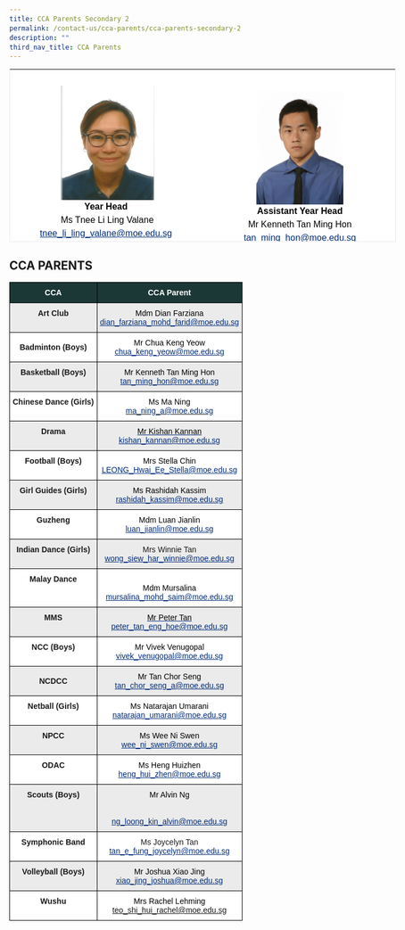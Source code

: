 ```yaml
---
title: CCA Parents Secondary 2
permalink: /contact-us/cca-parents/cca-parents-secondary-2
description: ""
third_nav_title: CCA Parents
---
```

<table style="margin: auto; outline: 0px; padding: 0px; clear: both; border: 1px solid rgb(234, 234, 234); border-collapse: collapse; color: rgb(0, 0, 0); font-family: Avenir, sans-serif; font-size: 16px; font-style: normal; font-variant-ligatures: normal; font-variant-caps: normal; font-weight: 400; letter-spacing: normal; orphans: 2; text-align: left; text-transform: none; white-space: normal; widows: 2; word-spacing: 0px; -webkit-text-stroke-width: 0px; text-decoration-thickness: initial; text-decoration-style: initial; text-decoration-color: initial; width: 693px; height: 311px;" class="iveo_table ive_eobj_center ives_tab_1" height="799" width="572"><tbody style="margin: 0px; outline: 0px; padding: 0px;"><tr style="margin: 0px; outline: 0px; padding: 0px;"><td style="margin: 0px; outline: 0px; padding: 5px; text-align: center; background: rgb(255, 255, 255); color: rgb(0, 0, 0); width: 348px;"><div style="margin: 0px; outline: 0px; padding: 0px; line-height: 24px !important; color: rgb(0, 0, 0); font-family: Avenir, sans-serif; font-size: 16px; text-align: center;"><br class="Apple-interchange-newline"><img style="margin: auto; outline: 0px; padding: 0px; border: none; clear: both; display: block; width: 168px; height: 205px;" class="ive_eobj_center" alt="Valane Passport Photo 2.jpeg" src="/images/Valane%20Passport%20Photo.jpeg"></div><div style="margin: 0px; outline: 0px; padding: 0px; line-height: 24px !important; color: rgb(0, 0, 0); font-family: Avenir, sans-serif; font-size: 16px; text-align: center;"></div><div style="margin: 0px; outline: 0px; padding: 0px; line-height: 24px !important; color: rgb(0, 0, 0); font-family: Avenir, sans-serif; font-size: 16px; text-align: center;"><b style="margin: 0px; outline: 0px; padding: 0px;">Year Head&nbsp;</b><br style="margin: 0px; outline: 0px; padding: 0px;"></div><div style="margin: 0px; outline: 0px; padding: 0px; line-height: 24px !important; color: rgb(0, 0, 0); font-family: Avenir, sans-serif; font-size: 16px; text-align: left;"><div style="margin: 0px; outline: 0px; padding: 0px; line-height: 24px !important; color: rgb(0, 0, 0); font-family: Avenir, sans-serif; font-size: 16px; text-align: center;">Ms Tnee Li Ling Valane</div><span style="margin: 0px; outline: 0px; padding: 0px; color: rgb(56, 118, 29);"><div style="margin: 0px; outline: 0px; padding: 0px; line-height: 24px !important; color: rgb(0, 0, 0); font-family: Avenir, sans-serif; font-size: 16px; text-align: center;"><a style="margin: 0px; outline: 0px; padding: 0px; color: rgb(0, 43, 121); text-decoration: underline;" target="" href="mailto:tnee_li_ling_valane@moe.edu.sg">tnee_li_ling_valane@moe.edu.sg</a><span style="margin: 0px; outline: 0px; padding: 0px; color: rgb(56, 118, 29);">&nbsp;</span></div></span></div><div style="margin: 0px; outline: 0px; padding: 0px; line-height: 24px !important; color: rgb(0, 0, 0); font-family: Avenir, sans-serif; font-size: 16px; text-align: left;"><b style="margin: 0px; outline: 0px; padding: 0px;"><br style="margin: 0px; outline: 0px; padding: 0px;"></b></div></td><td style="margin: 0px; outline: 0px; padding: 5px; text-align: center; background: rgb(255, 255, 255); color: rgb(0, 0, 0); width: 344px;"><br style="margin: 0px; outline: 0px; padding: 0px;"><img style="margin: auto; outline: 0px; padding: 0px; border: none; clear: both; display: block; width: 156px; height: 203px;" class="ive_eobj_center" alt="mr tan ming hon kenneth.JPG" width="100%" src="/images/kenneth.jpeg"><div style="margin: 0px; outline: 0px; padding: 0px; line-height: 24px !important; color: rgb(0, 0, 0); font-family: Avenir, sans-serif; font-size: 16px; text-align: left;"><b style="margin: 0px; outline: 0px; padding: 0px;"><div style="margin: 0px; outline: 0px; padding: 0px; line-height: 24px !important; color: rgb(0, 0, 0); font-family: Avenir, sans-serif; font-size: 16px; text-align: center;"><b style="margin: 0px; outline: 0px; padding: 0px;">Assistant Year Head</b></div></b></div><div style="margin: 0px; outline: 0px; padding: 0px; line-height: 24px !important; color: rgb(0, 0, 0); font-family: Avenir, sans-serif; font-size: 16px; text-align: left;"></div><div style="margin: 0px; outline: 0px; padding: 0px; line-height: 24px !important; color: rgb(0, 0, 0); font-family: Avenir, sans-serif; font-size: 16px; text-align: center;"><div style="margin: 0px; outline: 0px; padding: 0px; line-height: 24px !important; color: rgb(0, 0, 0); font-family: Avenir, sans-serif; font-size: 16px; text-align: center;">Mr Kenneth Tan Ming Hon</div><div style="margin: 0px; outline: 0px; padding: 0px; line-height: 24px !important; color: rgb(0, 0, 0); font-family: Avenir, sans-serif; font-size: 16px; text-align: center;"><a style="margin: 0px; outline: 0px; padding: 0px; color: rgb(0, 43, 121); text-decoration: underline;" target="" href="mailto:tan_ming_hon@moe.edu.sg"></a><a style="margin: 0px; outline: 0px; padding: 0px; color: rgb(0, 43, 121); text-decoration: underline;" target="" href="mailto:tan_ming_hon@moe.edu.sg">tan_ming_hon@moe.edu.sg</a></div></div></td></tr></tbody></table>

CCA PARENTS
-----------

<style type="text/css">
.tg  {border-collapse:collapse;border-spacing:0;}
.tg td{border-color:black;border-style:solid;border-width:1px;font-family:Arial, sans-serif;font-size:14px;
  overflow:hidden;padding:10px 5px;word-break:normal;}
.tg th{border-color:black;border-style:solid;border-width:1px;font-family:Arial, sans-serif;font-size:14px;
  font-weight:normal;overflow:hidden;padding:10px 5px;word-break:normal;}
.tg .tg-b1n3{background-color:#EBEBEB;text-align:center;vertical-align:top}
.tg .tg-ahip{background-color:#EBEBEB;text-align:center;vertical-align:middle}
.tg .tg-85w7{background-color:#1C3836;color:#FFF;font-weight:bold;text-align:center;vertical-align:middle}
.tg .tg-gbeq{background-color:#EBEBEB;font-weight:bold;text-align:center;vertical-align:top}
.tg .tg-2g1l{background-color:#FFF;font-weight:bold;text-align:center;vertical-align:middle}
.tg .tg-7yig{background-color:#FFF;text-align:center;vertical-align:top}
.tg .tg-9hzb{background-color:#FFF;font-weight:bold;text-align:center;vertical-align:top}
.tg .tg-obbh{background-color:#EBEBEB;color:#002B79;text-align:center;text-decoration:underline;vertical-align:top}
.tg .tg-f4yw{background-color:#FFF;text-align:center;vertical-align:middle}
.tg .tg-87dq{background-color:#EBEBEB;font-weight:bold;text-align:center;vertical-align:middle}
</style>
<table class="tg">
<thead>
  <tr>
    <th class="tg-85w7"><span style="color:#FFF;background-color:#1C3836">CCA</span></th>
    <th class="tg-85w7"><span style="color:#FFF;background-color:#1C3836">CCA Parent</span></th>
  </tr>
</thead>
<tbody>
  <tr>
    <td class="tg-gbeq">Art Club</td>
    <td class="tg-b1n3"><span style="color:#000;background-color:#EBEBEB">Mdm Dian Farziana</span><br><a href="mailto:dian_farziana_mohd_farid@moe.edu.sg"><span style="text-decoration:underline;color:#002B79">dian_farziana_mohd_farid@moe.edu.sg</span></a><br></td>
  </tr>
  <tr>
    <td class="tg-2g1l"><span style="color:#000;background-color:#FFF"> </span>Badminton (Boys)</td>
    <td class="tg-7yig"><span style="color:#000;background-color:#FFF">Mr Chua Keng Yeow</span><br><a href="mailto:chua_keng_yeow@moe.edu.sg"><span style="text-decoration:underline;color:#002B79">chua_keng_yeow@moe.edu.sg</span></a><br></td>
  </tr>
  <tr>
    <td class="tg-gbeq">Basketball (Boys)</td>
    <td class="tg-b1n3"><span style="color:#000;background-color:#EBEBEB">Mr Kenneth Tan Ming Hon</span><br><a href="mailto:tan_ming_hon@moe.edu.sg" target="_blank" rel="noopener noreferrer"><span style="text-decoration:underline;color:#002B79">tan_ming_hon@moe.edu.sg</span></a><br></td>
  </tr>
  <tr>
    <td class="tg-9hzb">Chinese Dance (Girls)</td>
    <td class="tg-7yig"><span style="color:#000">Ms Ma Ning</span><br><a href="mailto:ma_ning_a@moe.edu.sg" target="_blank" rel="noopener noreferrer"><span style="color:#002B79">ma_ning_a@moe.edu.sg</span></a><br></td>
  </tr>
  <tr>
    <td class="tg-gbeq">Drama</td>
    <td class="tg-obbh"><span style="color:#000;background-color:#EBEBEB"> Mr Kishan Kannan</span><br><a href="mailto:kishan_kannan@moe.edu.sg" target="_blank" rel="noopener noreferrer"><span style="text-decoration:underline;color:#002B79">kishan_kannan@moe.edu.sg</span></a><br></td>
  </tr>
  <tr>
    <td class="tg-9hzb">Football (Boys)</td>
    <td class="tg-7yig"><span style="color:#000;background-color:#FFF">Mrs Stella Chin</span><br><a href="mailto:LEONG_Hwai_Ee_Stella@moe.edu.sg"><span style="text-decoration:underline;color:#002B79">LEONG_Hwai_Ee_Stella@moe.edu.sg</span></a><br></td>
  </tr>
  <tr>
    <td class="tg-gbeq">Girl Guides (Girls)</td>
    <td class="tg-ahip"><span style="color:#000;background-color:#EBEBEB"> Ms Rashidah Kassim</span><br><a href="mailto:rashidah_kassim@moe.edu.sg" target="_blank" rel="noopener noreferrer"><span style="text-decoration:underline;color:#002B79">rashidah_kassim@moe.edu.sg</span></a><br></td>
  </tr>
  <tr>
    <td class="tg-9hzb">Guzheng</td>
    <td class="tg-7yig"><span style="color:#000;background-color:#FFF">Mdm Luan Jianlin</span><br><a href="mailto:luan_jianlin@moe.edu.sg"><span style="text-decoration:underline;color:#002B79">luan_jianlin@moe.edu.sg</span></a><br></td>
  </tr>
  <tr>
    <td class="tg-gbeq">Indian Dance (Girls)</td>
    <td class="tg-b1n3">Mrs Winnie Tan<br><a href="mailto:wong_siew_har_winnie@moe.edu.sg"><span style="text-decoration:underline;color:#002B79">wong_siew_har_winnie@moe.edu.sg</span></a><br></td>
  </tr>
  <tr>
    <td class="tg-9hzb">Malay Dance</td>
    <td class="tg-7yig"><br><span style="color:#000">Mdm Mursalina</span><br><a href="mailto:mursalina_mohd_saim@moe.edu.sg" target="_blank" rel="noopener noreferrer"><span style="text-decoration:underline;color:#002B79">mursalina_mohd_saim@moe.edu.sg</span></a></td>
  </tr>
  <tr>
    <td class="tg-gbeq">MMS</td>
    <td class="tg-obbh"><span style="color:#000;background-color:#EBEBEB">Mr Peter Tan</span><br><a href="mailto:peter_tan_eng_hoe@moe.edu.sg"><span style="text-decoration:underline;color:#002B79">peter_tan_eng_hoe@moe.edu.sg</span></a><br></td>
  </tr>
  <tr>
    <td class="tg-9hzb">NCC (Boys)</td>
    <td class="tg-f4yw"><span style="color:#000;background-color:#FFF">Mr Vivek Venugopal</span><br><a href="mailto:vivek_venugopal@moe.edu.sg"><span style="text-decoration:underline;color:#002B79">vivek_venugopal@moe.edu.sg</span></a><br></td>
  </tr>
  <tr>
    <td class="tg-87dq"><span style="color:#000;background-color:#EBEBEB"> </span>NCDCC</td>
    <td class="tg-ahip"><span style="color:#000;background-color:#EBEBEB"> Mr Tan Chor Seng</span><br><a href="mailto:tan_chor_seng_a@moe.edu.sg" target="_blank" rel="noopener noreferrer"><span style="text-decoration:underline;color:#002B79">tan_chor_seng_a@moe.edu.sg</span></a><br></td>
  </tr>
  <tr>
    <td class="tg-9hzb">Netball (Girls)</td>
    <td class="tg-7yig"><span style="color:#000">Ms Natarajan Umarani </span><br><a href="mailto:natarajan_umarani@moe.edu.sg" target="_blank" rel="noopener noreferrer"><span style="text-decoration:underline;color:#002B79">natarajan_umarani@moe.edu.sg</span></a><br></td>
  </tr>
  <tr>
    <td class="tg-gbeq">NPCC</td>
    <td class="tg-b1n3"><span style="color:#000;background-color:#EBEBEB">Ms Wee Ni Swen</span><br><a href="mailto:wee_ni_swen@moe.edu.sg"><span style="text-decoration:underline;color:#002B79">wee_ni_swen@moe.edu.sg</span></a><br></td>
  </tr>
  <tr>
    <td class="tg-9hzb">ODAC</td>
    <td class="tg-7yig"><span style="color:#000;background-color:#FFF">Ms Heng Huizhen</span><br><a href="mailto:heng_hui_zhen@moe.edu.sg"><span style="text-decoration:underline;color:#002B79">heng_hui_zhen@moe.edu.sg</span></a><br></td>
  </tr>
  <tr>
    <td class="tg-gbeq">Scouts (Boys)</td>
    <td class="tg-b1n3"><span style="color:#000">Mr Alvin Ng</span><br><br><br><a href="mailto:ng_loong_kin_alvin@moe.edu.sg" target="_blank" rel="noopener noreferrer"><span style="text-decoration:underline;color:#002B79">ng_loong_kin_alvin@moe.edu.sg</span></a></td>
  </tr>
  <tr>
    <td class="tg-9hzb"> Symphonic Band</td>
    <td class="tg-7yig">Ms Joycelyn Tan<br><a href="mailto:tan_e_fung_joycelyn@moe.edu.sg"><span style="text-decoration:underline;color:#002B79">tan_e_fung_joycelyn@moe.edu.sg</span></a><br></td>
  </tr>
  <tr>
    <td class="tg-gbeq"> Volleyball (Boys)</td>
    <td class="tg-ahip"><span style="color:#000;background-color:#EBEBEB">Mr Joshua Xiao Jing</span><br><a href="mailto:xiao_jing_joshua@moe.edu.sg" target="_blank" rel="noopener noreferrer"><span style="text-decoration:underline;color:#002B79">xiao_jing_joshua@moe.edu.sg</span></a><br></td>
  </tr>
  <tr>
    <td class="tg-9hzb"> Wushu</td>
    <td class="tg-7yig"><span style="color:#000">Mrs Rachel Lehming  </span><br><a href="mailto:teo_shi_hui_rachel@moe.edu.sg" target="_blank" rel="noopener noreferrer">teo_shi_hui_rachel@moe.edu.sg</a><br></td>
  </tr>
</tbody>
</table>